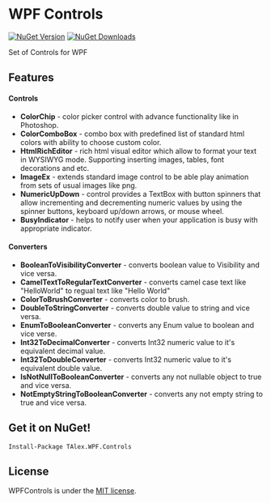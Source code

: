 # WPF Controls
[![NuGet Version](http://img.shields.io/nuget/v/TAlex.WPF.Controls.svg?style=flat)](https://www.nuget.org/packages/TAlex.WPF.Controls/) [![NuGet Downloads](http://img.shields.io/nuget/dt/TAlex.WPF.Controls.svg?style=flat)](https://www.nuget.org/packages/TAlex.WPF.Controls/)

Set of Controls for WPF

## Features

#### Controls
* **ColorChip** - color picker control with advance functionality like in Photoshop.
* **ColorComboBox** - combo box with predefined list of standard html colors with ability to choose custom color.
* **HtmlRichEditor** - rich html visual editor which allow to format your text in WYSIWYG mode. Supporting inserting images, tables, font decorations and etc.
* **ImageEx** - extends standard image control to be able play animation from sets of usual images like png.
* **NumericUpDown** - control provides a TextBox with button spinners that allow incrementing and decrementing numeric values by using the spinner buttons, keyboard up/down arrows, or mouse wheel.
* **BusyIndicator** - helps to notify user when your application is busy with appropriate indicator.

#### Converters
* **BooleanToVisibilityConverter** - converts boolean value to Visibility and vice versa.
* **CamelTextToRegularTextConverter** - converts camel case text like "HelloWorld" to regual text like "Hello World"
* **ColorToBrushConverter** - converts color to brush.
* **DoubleToStringConverter** - converts double value to string and vice versa.
* **EnumToBooleanConverter** - converts any Enum value to boolean and vice verse.
* **Int32ToDecimalConverter** - converts Int32 numeric value to it's equivalent decimal value.
* **Int32ToDoubleConverter** - converts Int32 numeric value to it's equivalent double value.
* **IsNotNullToBooleanConverter** - converts any not nullable object to true and vice versa.
* **NotEmptyStringToBooleanConverter** - converts any not empty string to true and vice versa.


## Get it on NuGet!

    Install-Package TAlex.WPF.Controls

## License
WPFControls is under the [MIT license](https://github.com/T-Alex/WPFControls/blob/master/LICENSE.md).
